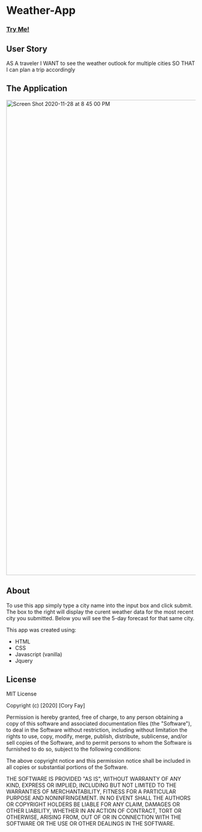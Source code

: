 # Weather-App
### [Try Me!](https://coryfay.github.io/weather-app/)


## User Story
AS A traveler
I WANT to see the weather outlook for multiple cities
SO THAT I can plan a trip accordingly

## The Application 
<img width="1264" alt="Screen Shot 2020-11-28 at 8 45 00 PM" src="https://user-images.githubusercontent.com/69691381/100533644-926a0880-31bb-11eb-8ad3-d58e9f2c1ac7.png">

## About
To use this app simply type a city name into the input box and click submit. The box to the right will display the curent weather data for the most recent city you submitted. Below you will see the 5-day forecast for that same city. 


This app was created using:
* HTML
* CSS
* Javascript (vanilla)
* Jquery

## License
MIT License

Copyright (c) [2020] [Cory Fay]

Permission is hereby granted, free of charge, to any person obtaining a copy
of this software and associated documentation files (the "Software"), to deal
in the Software without restriction, including without limitation the rights
to use, copy, modify, merge, publish, distribute, sublicense, and/or sell
copies of the Software, and to permit persons to whom the Software is
furnished to do so, subject to the following conditions:

The above copyright notice and this permission notice shall be included in all
copies or substantial portions of the Software.

THE SOFTWARE IS PROVIDED "AS IS", WITHOUT WARRANTY OF ANY KIND, EXPRESS OR
IMPLIED, INCLUDING BUT NOT LIMITED TO THE WARRANTIES OF MERCHANTABILITY,
FITNESS FOR A PARTICULAR PURPOSE AND NONINFRINGEMENT. IN NO EVENT SHALL THE
AUTHORS OR COPYRIGHT HOLDERS BE LIABLE FOR ANY CLAIM, DAMAGES OR OTHER
LIABILITY, WHETHER IN AN ACTION OF CONTRACT, TORT OR OTHERWISE, ARISING FROM,
OUT OF OR IN CONNECTION WITH THE SOFTWARE OR THE USE OR OTHER DEALINGS IN THE
SOFTWARE.
